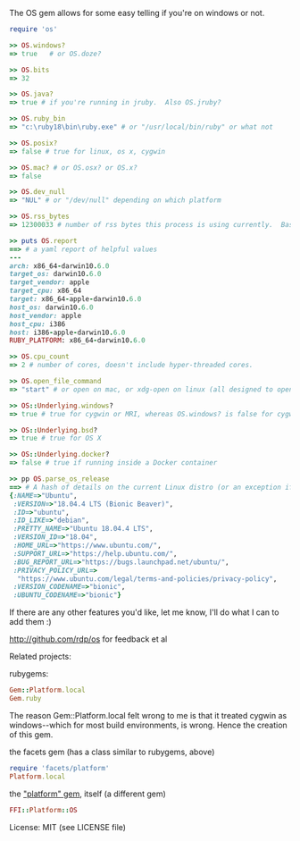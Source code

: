 The OS gem allows for some easy telling if you're on windows or not. 

```ruby
require 'os'

>> OS.windows?
=> true   # or OS.doze?

>> OS.bits
=> 32

>> OS.java?
=> true # if you're running in jruby.  Also OS.jruby?

>> OS.ruby_bin
=> "c:\ruby18\bin\ruby.exe" # or "/usr/local/bin/ruby" or what not

>> OS.posix?
=> false # true for linux, os x, cygwin

>> OS.mac? # or OS.osx? or OS.x?
=> false

>> OS.dev_null
=> "NUL" # or "/dev/null" depending on which platform

>> OS.rss_bytes
=> 12300033 # number of rss bytes this process is using currently.  Basically "total in memory footprint" (doesn't include RAM used by the process that's in swap/page file)

>> puts OS.report
==> # a yaml report of helpful values
--- 
arch: x86_64-darwin10.6.0
target_os: darwin10.6.0
target_vendor: apple
target_cpu: x86_64
target: x86_64-apple-darwin10.6.0
host_os: darwin10.6.0
host_vendor: apple
host_cpu: i386
host: i386-apple-darwin10.6.0
RUBY_PLATFORM: x86_64-darwin10.6.0

>> OS.cpu_count  
=> 2 # number of cores, doesn't include hyper-threaded cores.

>> OS.open_file_command
=> "start" # or open on mac, or xdg-open on linux (all designed to open a file)

>> OS::Underlying.windows?
=> true # true for cygwin or MRI, whereas OS.windows? is false for cygwin

>> OS::Underlying.bsd?
=> true # true for OS X

>> OS::Underlying.docker?
=> false # true if running inside a Docker container

>> pp OS.parse_os_release
==> # A hash of details on the current Linux distro (or an exception if not Linux)
{:NAME=>"Ubuntu",
 :VERSION=>"18.04.4 LTS (Bionic Beaver)",
 :ID=>"ubuntu",
 :ID_LIKE=>"debian",
 :PRETTY_NAME=>"Ubuntu 18.04.4 LTS",
 :VERSION_ID=>"18.04",
 :HOME_URL=>"https://www.ubuntu.com/",
 :SUPPORT_URL=>"https://help.ubuntu.com/",
 :BUG_REPORT_URL=>"https://bugs.launchpad.net/ubuntu/",
 :PRIVACY_POLICY_URL=>
  "https://www.ubuntu.com/legal/terms-and-policies/privacy-policy",
 :VERSION_CODENAME=>"bionic",
 :UBUNTU_CODENAME=>"bionic"}
```
  
If there are any other features you'd like, let me know, I'll do what I can to add them :)

http://github.com/rdp/os for feedback et al

Related projects:

rubygems:

```ruby
Gem::Platform.local
Gem.ruby
```

  The reason Gem::Platform.local felt wrong to me is that it treated cygwin as windows--which for most build environments, is wrong.  Hence the creation of this gem.

the facets gem (has a class similar to rubygems, above)

```ruby
require 'facets/platform'
Platform.local
```

the ["platform" gem](http://rubydoc.info/github/ffi/ffi/master/FFI/Platform), itself (a different gem)

```ruby
FFI::Platform::OS
```

License: MIT (see LICENSE file)
